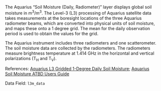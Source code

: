 The Aquarius “Soil Moisture (Daily, Radiometer)” layer displays global soil moisture in m<sup>3</sup>/m<sup>3</sup>. The Level-3 (L3) processing of Aquarius satellite data takes measurements at the boresight locations of the three Aquarius radiometer beams, which are converted into physical units of soil moisture, and maps these onto a 1 degree grid. The mean for the daily observation period is used to obtain the values for the grid.

The Aquarius instrument includes three radiometers and one scatterometer. The soil moisture data are collected by the radiometers. The radiometers measure brightness temperature at 1.414 GHz in the horizontal and vertical polarizations (T<sub>H</sub> and T<sub>V</sub>).

References: [Aquarius L3 Gridded 1-Degree Daily Soil Moisture](https://nsidc.org/data/AQ3_DYSM/versions/4); [Aquarius Soil Moisture ATBD Users Guide](https://nsidc.org/data/docs/daac/aquarius/pdfs/Aquarius_VSM_ATBD_UsersGuide.pdf)

Data Field: `l3m_data`
